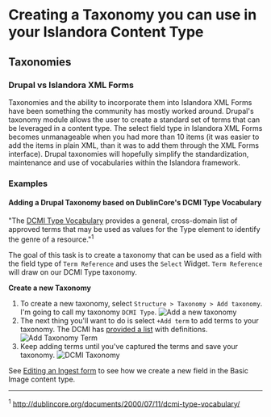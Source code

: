 # Creating a Taxonomy you can use in your Islandora Content Type

## Taxonomies

### Drupal vs Islandora XML Forms
Taxonomies and the ability to incorporate them into Islandora XML Forms have been something the community has mostly worked around.  Drupal's taxonomy module allows the user to create a standard set of terms that can be leveraged in a content type.  The select field type in Islandora XML Forms becomes unmanageable when you had more than 10 items (it was easier to add the items in plain XML, than it was to add them through the XML Forms interface).  Drupal taxonomies will hopefully simplify the standardization, maintenance and use of vocabularies within the Islandora framework.

### Examples

#### Adding a Drupal Taxonomy based on DublinCore's DCMI Type Vocabulary
"The [DCMI Type Vocabulary](http://dublincore.org/documents/2000/07/11/dcmi-type-vocabulary/) provides a general, cross-domain list of approved terms that may be used as values for the Type element to identify the genre of a resource."<sup>1</sup>  

The goal of this task is to create a taxonomy that can be used as a field with the field type of `Term Reference` and uses the `Select` Widget.  `Term Reference` will draw on our DCMI Type taxonomy.

**Create a new Taxonomy**

  1. To create a new taxonomy, select `Structure > Taxonomy > Add taxonomy`. I'm going to call my taxonomy `DCMI Type`.
    ![Add a new taxonomy](https://lh3.googleusercontent.com/_wAZTJPbWsVt8EebdvlX7xkQbujV-8QJsVGeZqmPqQQ=s700 "Add a new taxonomy")
  2. The next thing you'll want to do is select `+Add term` to add terms to your taxonomy. The DCMI has [provided a list](http://dublincore.org/documents/2012/06/14/dcmi-terms/?v=elements#H7) with definitions.
   ![Add Taxonomy Term](https://lh3.googleusercontent.com/hz_Ybz9XmbYBM8a5QaTaCcXykt-SH88VBUX3ubuQxhc=s700 "Add Taxonomy Term")
  3. Keep adding terms until you've captured the terms and save your taxonomy.
   ![DCMI Taxonomy](https://lh3.googleusercontent.com/hYY0ldThWXSMQyaG6aiPY00fpy031H1Hd7ReWJNAvPY=s700 "DCMI Taxonomy")

See [Editing an Ingest form](editing-basic-image-form-in-islandora-7.x-2.x.md) to see how we create a new field in the Basic Image content type.

----

<sup>1</sup> http://dublincore.org/documents/2000/07/11/dcmi-type-vocabulary/
